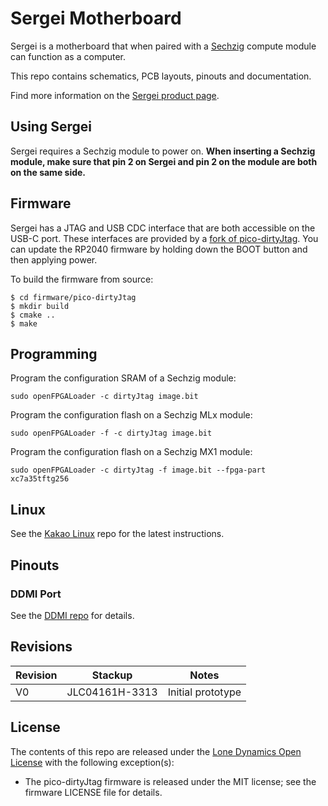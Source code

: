 # Sergei Motherboard

Sergei is a motherboard that when paired with a [Sechzig](https://github.com/machdyne/sechzig) compute module can function as a computer.

This repo contains schematics, PCB layouts, pinouts and documentation.

Find more information on the [Sergei product page](https://machdyne.com/product/sergei-motherboard/).

## Using Sergei

Sergei requires a Sechzig module to power on. **When inserting a Sechzig module, make sure that pin 2 on Sergei and pin 2 on the module are both on the same side.**

## Firmware

Sergei has a JTAG and USB CDC interface that are both accessible on the USB-C port. These interfaces are provided by a [fork of pico-dirtyJtag](https://github.com/machdyne/sergei/tree/main/firmware). You can update the RP2040 firmware by holding down the BOOT button and then applying power.

To build the firmware from source:

```
$ cd firmware/pico-dirtyJtag
$ mkdir build
$ cmake ..
$ make
```

## Programming

Program the configuration SRAM of a Sechzig module:

```
sudo openFPGALoader -c dirtyJtag image.bit
```

Program the configuration flash on a Sechzig MLx module:

```
sudo openFPGALoader -f -c dirtyJtag image.bit
```

Program the configuration flash on a Sechzig MX1 module:

```
sudo openFPGALoader -c dirtyJtag -f image.bit --fpga-part xc7a35tftg256
```

## Linux

See the [Kakao Linux](https://github.com/machdyne/kakao) repo for the latest instructions.

## Pinouts

### DDMI Port

See the [DDMI repo](https://github.com/machdyne/ddmi) for details.

## Revisions

| Revision | Stackup | Notes |
| -------- | ------- | ----- |
| V0 | JLC04161H-3313 | Initial prototype |

## License

The contents of this repo are released under the [Lone Dynamics Open License](LICENSE.md) with the following exception(s):

  * The pico-dirtyJtag firmware is released under the MIT license; see the firmware LICENSE file for details.
